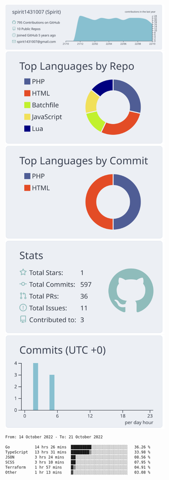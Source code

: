 [![](https://raw.githubusercontent.com/spirit1431007/spirit1431007/master/profile-summary-card-output/nord_bright/0-profile-details.svg)](https://git.io/spiritx)
[![](https://raw.githubusercontent.com/spirit1431007/spirit1431007/master/profile-summary-card-output/nord_bright/1-repos-per-language.svg)](https://git.io/spiritx) [![](https://raw.githubusercontent.com/spirit1431007/spirit1431007/master/profile-summary-card-output/nord_bright/2-most-commit-language.svg)](https://git.io/spiritx)
[![](https://raw.githubusercontent.com/spirit1431007/spirit1431007/master/profile-summary-card-output/nord_bright/3-stats.svg)](https://git.io/spiritx) [![](https://raw.githubusercontent.com/spirit1431007/spirit1431007/master/profile-summary-card-output/nord_bright/4-productive-time.svg)](https://git.io/spiritx)

<!--START_SECTION:waka-->

```text
From: 14 October 2022 - To: 21 October 2022

Go           14 hrs 26 mins  █████████░░░░░░░░░░░░░░░░   36.26 %
TypeScript   13 hrs 31 mins  ████████▒░░░░░░░░░░░░░░░░   33.98 %
JSON         3 hrs 24 mins   ██░░░░░░░░░░░░░░░░░░░░░░░   08.56 %
SCSS         3 hrs 10 mins   ██░░░░░░░░░░░░░░░░░░░░░░░   07.95 %
Terraform    1 hr 57 mins    █▒░░░░░░░░░░░░░░░░░░░░░░░   04.91 %
Other        1 hr 13 mins    ▓░░░░░░░░░░░░░░░░░░░░░░░░   03.08 %
```

<!--END_SECTION:waka-->
